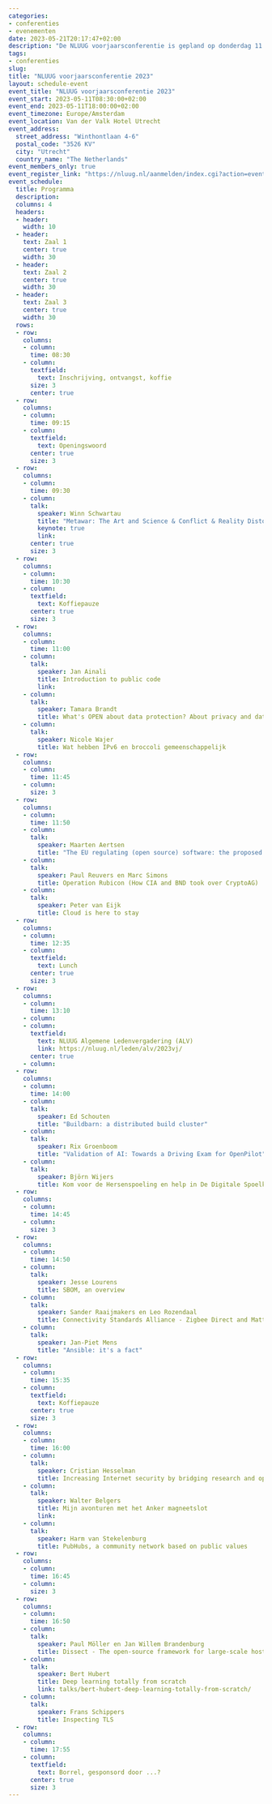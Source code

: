 ```yaml
---
categories:
- conferenties
- evenementen
date: 2023-05-21T20:17:47+02:00
description: "De NLUUG voorjaarsconferentie is gepland op donderdag 11 mei 2023, locatie Van der Valk Hotel Utrecht."
tags:
- conferenties
slug:
title: "NLUUG voorjaarsconferentie 2023"
layout: schedule-event
event_title: "NLUUG voorjaarsconferentie 2023"
event_start: 2023-05-11T08:30:00+02:00
event_end: 2023-05-11T18:00:00+02:00
event_timezone: Europe/Amsterdam
event_location: Van der Valk Hotel Utrecht
event_address:
  street_address: "Winthontlaan 4-6"
  postal_code: "3526 KV"
  city: "Utrecht"
  country_name: "The Netherlands"
event_members_only: true
event_register_link: "https://nluug.nl/aanmelden/index.cgi?action=event"
event_schedule:
  title: Programma
  description:
  columns: 4
  headers:
  - header:
    width: 10
  - header:
    text: Zaal 1
    center: true
    width: 30
  - header:
    text: Zaal 2
    center: true
    width: 30
  - header:
    text: Zaal 3
    center: true
    width: 30
  rows:
  - row:
    columns:
    - column:
      time: 08:30
    - column:
      textfield:
        text: Inschrijving, ontvangst, koffie
      size: 3
      center: true
  - row:
    columns:
    - column:
      time: 09:15
    - column:
      textfield:
        text: Openingswoord
      center: true
      size: 3
  - row:
    columns:
    - column:
      time: 09:30
    - column:
      talk:
        speaker: Winn Schwartau
        title: "Metawar: The Art and Science & Conflict & Reality Distortion in the Metaverse"
        keynote: true
        link:
      center: true
      size: 3
  - row:
    columns:
    - column:
      time: 10:30
    - column:
      textfield:
        text: Koffiepauze
      center: true
      size: 3
  - row:
    columns:
    - column:
      time: 11:00
    - column:
      talk:
        speaker: Jan Ainali
        title: Introduction to public code
        link:
    - column:
      talk:
        speaker: Tamara Brandt
        title: What's OPEN about data protection? About privacy and data protection from a legal perspective
    - column:
      talk:
        speaker: Nicole Wajer
        title: Wat hebben IPv6 en broccoli gemeenschappelijk
  - row:
    columns:
    - column:
      time: 11:45
    - column:
      size: 3
  - row:
    columns:
    - column:
      time: 11:50
    - column:
      talk:
        speaker: Maarten Aertsen
        title: "The EU regulating (open source) software: the proposed Cyber Resilience Act"
    - column:
      talk:
        speaker: Paul Reuvers en Marc Simons
        title: Operation Rubicon (How CIA and BND took over CryptoAG)
    - column:
      talk:
        speaker: Peter van Eijk
        title: Cloud is here to stay
  - row:
    columns:
    - column:
      time: 12:35
    - column:
      textfield:
        text: Lunch
      center: true
      size: 3
  - row:
    columns:
    - column:
      time: 13:10
    - column:
    - column:
      textfield:
        text: NLUUG Algemene Ledenvergadering (ALV)
        link: https://nluug.nl/leden/alv/2023vj/
      center: true
    - column:
  - row:
    columns:
    - column:
      time: 14:00
    - column:
      talk:
        speaker: Ed Schouten
        title: "Buildbarn: a distributed build cluster"
    - column:
      talk:
        speaker: Rix Groenboom
        title: "Validation of AI: Towards a Driving Exam for OpenPilot"
    - column:
      talk:
        speaker: Björn Wijers
        title: Kom voor de Hersenspoeling en help in De Digitale Spoelkeuken
  - row:
    columns:
    - column:
      time: 14:45
    - column:
      size: 3
  - row:
    columns:
    - column:
      time: 14:50
    - column:
      talk:
        speaker: Jesse Lourens
        title: SBOM, an overview
    - column:
      talk:
        speaker: Sander Raaijmakers en Leo Rozendaal
        title: Connectivity Standards Alliance - Zigbee Direct and Matter
    - column:
      talk:
        speaker: Jan-Piet Mens
        title: "Ansible: it's a fact"
  - row:
    columns:
    - column:
      time: 15:35
    - column:
      textfield:
        text: Koffiepauze
      center: true
      size: 3
  - row:
    columns:
    - column:
      time: 16:00
    - column:
      talk:
        speaker: Cristian Hesselman
        title: Increasing Internet security by bridging research and operations
    - column:
      talk:
        speaker: Walter Belgers
        title: Mijn avonturen met het Anker magneetslot
        link:
    - column:
      talk:
        speaker: Harm van Stekelenburg
        title: PubHubs, a community network based on public values
  - row:
    columns:
    - column:
      time: 16:45
    - column:
      size: 3
  - row:
    columns:
    - column:
      time: 16:50
    - column:
      talk:
        speaker: Paul Möller en Jan Willem Brandenburg
        title: Dissect - The open-source framework for large-scale host investigations
    - column:
      talk:
        speaker: Bert Hubert
        title: Deep learning totally from scratch
        link: talks/bert-hubert-deep-learning-totally-from-scratch/
    - column:
      talk:
        speaker: Frans Schippers
        title: Inspecting TLS
  - row:
    columns:
    - column:
      time: 17:55
    - column:
      textfield:
        text: Borrel, gesponsord door ...?
      center: true
      size: 3
---
```

